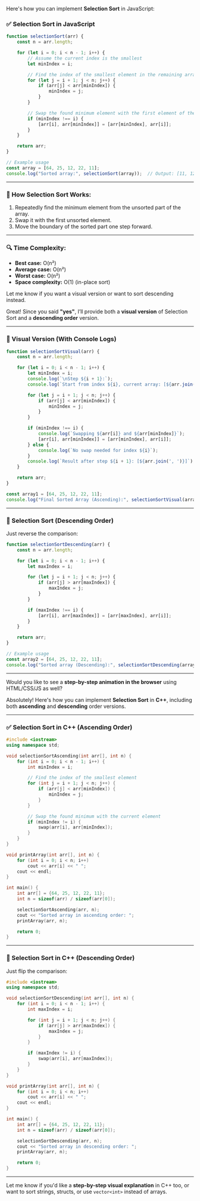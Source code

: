 Here's how you can implement **Selection Sort** in JavaScript:

### ✅ Selection Sort in JavaScript

```javascript
function selectionSort(arr) {
    const n = arr.length;

    for (let i = 0; i < n - 1; i++) {
        // Assume the current index is the smallest
        let minIndex = i;

        // Find the index of the smallest element in the remaining array
        for (let j = i + 1; j < n; j++) {
            if (arr[j] < arr[minIndex]) {
                minIndex = j;
            }
        }

        // Swap the found minimum element with the first element of the unsorted part
        if (minIndex !== i) {
            [arr[i], arr[minIndex]] = [arr[minIndex], arr[i]];
        }
    }

    return arr;
}

// Example usage
const array = [64, 25, 12, 22, 11];
console.log("Sorted array:", selectionSort(array));  // Output: [11, 12, 22, 25, 64]
```

---

### 📌 How Selection Sort Works:

1. Repeatedly find the minimum element from the unsorted part of the array.
2. Swap it with the first unsorted element.
3. Move the boundary of the sorted part one step forward.

---

### 🔍 Time Complexity:

* **Best case:** O(n²)
* **Average case:** O(n²)
* **Worst case:** O(n²)
* **Space complexity:** O(1) (in-place sort)

Let me know if you want a visual version or want to sort descending instead.


Great! Since you said **"yes"**, I’ll provide both a **visual version** of Selection Sort and a **descending order** version.

---

### 🎨 Visual Version (With Console Logs)

```javascript
function selectionSortVisual(arr) {
    const n = arr.length;

    for (let i = 0; i < n - 1; i++) {
        let minIndex = i;
        console.log(`\nStep ${i + 1}:`);
        console.log(`Start from index ${i}, current array: [${arr.join(', ')}]`);

        for (let j = i + 1; j < n; j++) {
            if (arr[j] < arr[minIndex]) {
                minIndex = j;
            }
        }

        if (minIndex !== i) {
            console.log(`Swapping ${arr[i]} and ${arr[minIndex]}`);
            [arr[i], arr[minIndex]] = [arr[minIndex], arr[i]];
        } else {
            console.log(`No swap needed for index ${i}`);
        }
        console.log(`Result after step ${i + 1}: [${arr.join(', ')}]`);
    }

    return arr;
}

const array1 = [64, 25, 12, 22, 11];
console.log("Final Sorted Array (Ascending):", selectionSortVisual(array1));
```

---

### 🔽 Selection Sort (Descending Order)

Just reverse the comparison:

```javascript
function selectionSortDescending(arr) {
    const n = arr.length;

    for (let i = 0; i < n - 1; i++) {
        let maxIndex = i;

        for (let j = i + 1; j < n; j++) {
            if (arr[j] > arr[maxIndex]) {
                maxIndex = j;
            }
        }

        if (maxIndex !== i) {
            [arr[i], arr[maxIndex]] = [arr[maxIndex], arr[i]];
        }
    }

    return arr;
}

// Example usage
const array2 = [64, 25, 12, 22, 11];
console.log("Sorted array (Descending):", selectionSortDescending(array2));  // Output: [64, 25, 22, 12, 11]
```

---

Would you like to see a **step-by-step animation in the browser** using HTML/CSS/JS as well?

Absolutely! Here's how you can implement **Selection Sort** in **C++**, including both **ascending** and **descending** order versions.

---

### ✅ Selection Sort in C++ (Ascending Order)

```cpp
#include <iostream>
using namespace std;

void selectionSortAscending(int arr[], int n) {
    for (int i = 0; i < n - 1; i++) {
        int minIndex = i;

        // Find the index of the smallest element
        for (int j = i + 1; j < n; j++) {
            if (arr[j] < arr[minIndex]) {
                minIndex = j;
            }
        }

        // Swap the found minimum with the current element
        if (minIndex != i) {
            swap(arr[i], arr[minIndex]);
        }
    }
}

void printArray(int arr[], int n) {
    for (int i = 0; i < n; i++)
        cout << arr[i] << " ";
    cout << endl;
}

int main() {
    int arr[] = {64, 25, 12, 22, 11};
    int n = sizeof(arr) / sizeof(arr[0]);

    selectionSortAscending(arr, n);
    cout << "Sorted array in ascending order: ";
    printArray(arr, n);

    return 0;
}
```

---

### 🔽 Selection Sort in C++ (Descending Order)

Just flip the comparison:

```cpp
#include <iostream>
using namespace std;

void selectionSortDescending(int arr[], int n) {
    for (int i = 0; i < n - 1; i++) {
        int maxIndex = i;

        for (int j = i + 1; j < n; j++) {
            if (arr[j] > arr[maxIndex]) {
                maxIndex = j;
            }
        }

        if (maxIndex != i) {
            swap(arr[i], arr[maxIndex]);
        }
    }
}

void printArray(int arr[], int n) {
    for (int i = 0; i < n; i++)
        cout << arr[i] << " ";
    cout << endl;
}

int main() {
    int arr[] = {64, 25, 12, 22, 11};
    int n = sizeof(arr) / sizeof(arr[0]);

    selectionSortDescending(arr, n);
    cout << "Sorted array in descending order: ";
    printArray(arr, n);

    return 0;
}
```

---

Let me know if you'd like a **step-by-step visual explanation** in C++ too, or want to sort strings, structs, or use `vector<int>` instead of arrays.

